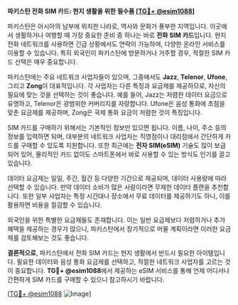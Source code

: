 **파키스탄 전화 SIM 카드: 현지 생활을 위한 필수품 [[TG💪+ @esim1088](https://t.me/s/esim1088)]**

파키스탄은 아시아의 남부에 위치한 나라로, 역사와 문화가 풍부한 지역입니다. 이곳에서 생활하거나 여행할 때 가장 중요한 준비 중 하나는 바로 **전화 SIM 카드**입니다. 현지 전화 네트워크를 사용하면 긴급 상황에서도 연락이 가능하며, 다양한 온라인 서비스를 이용할 수 있습니다. 특히 외국인이 파키스탄에 방문하거나 거주할 경우, 적절한 SIM 카드 선택은 매우 중요합니다.

파키스탄에는 주요 네트워크 사업자들이 있으며, 그중에서도 **Jazz**, **Telenor**, **Ufone**, 그리고 **Zong**이 대표적입니다. 각 사업자는 다른 특징과 요금제를 제공하므로, 자신의 필요에 맞는 것을 선택하는 것이 좋습니다. 예를 들어, Jazz는 저렴한 데이터 요금으로 유명하고, Telenor은 광범위한 커버리지를 자랑합니다. Ufone은 음성 통화에 초점을 맞춘 요금제를 제공하며, Zong은 국제 통화 요금이 저렴한 것이 특징입니다.

SIM 카드를 구매하기 위해서는 기본적인 정보만 있으면 됩니다. 이름, 나이, 주소 등의 정보를 입력하면 되며, 대부분의 네트워크 사업자는 직영점이나 대리점에서 간단하게 카드를 구매할 수 있도록 지원합니다. 또한 최근에는 **전자 SIM(eSIM)** 기술도 많이 보급되어 있어, 물리적인 카드 없이도 스마트폰에서 바로 사용할 수 있는 방식도 인기를 끌고 있습니다.

데이터 요금제는 일일, 주간, 월간 등 다양한 기간으로 제공되며, 데이터 사용량에 따라 선택할 수 있습니다. 만약 데이터 소비가 많은 사람이라면 무제한 데이터 플랜을 추천합니다. 또한 일부 사업자는 특정 시간대나 장소에서 무료 데이터를 제공하기도 하니, 이를 활용하면 비용을 절감할 수 있습니다.

외국인을 위한 특별한 요금제들도 존재합니다. 이는 일반 요금제보다 저렴하거나 추가 혜택을 제공하는 경우가 많으니, 파키스탄에서 장기적으로 머물 계획이라면 이러한 요금제를 검토해보는 것도 좋습니다.

**결론적으로**, 파키스탄에서 전화 SIM 카드는 현지 생활에서 반드시 필요한 아이템입니다. 필요한 데이터와 음성 통화 요금제를 선택하고, 적절한 네트워크 사업자를 고르는 것이 중요합니다. **TG💪+ @esim1088**에서 제공하는 eSIM 서비스를 통해 언제 어디서나 간편하게 SIM 카드를 구매할 수 있으니 참고하시기 바랍니다.

[[TG💪+ @esim1088](https://t.me/s/esim1088) ![Image](https://i.postimg.cc/Y0z9fWf4/image.png)]